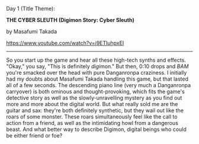 Day 1 (Title Theme):

**THE CYBER SLEUTH (Digimon Story: Cyber Sleuth)**

by Masafumi Takada

https://www.youtube.com/watch?v=i9ETluhpxEI

******

So you start up the game and hear all these high-tech synths and effects. "Okay," you say, "This is definitely *digi*mon." But then, 0:10 drops and _BAM_ you're smacked over the head with pure Danganronpa craziness. I initially had my doubts about Masafumi Takada handling this game, but that lasted all of a few seconds. The descending piano line (very much a Danganronpa carryover) is both ominous and thought-provoking, which fits the game's detective story as well as the slowly-unravelling mystery as you find out more and more about the digital world. But what really sold me are the guitar and sax: they're both definitely synthetic, but they wail out like the roars of some monster. These roars simultaneously feel like the call to action from a friend, as well as the intimidating howl from a dangerous beast. And what better way to describe Digimon, digital beings who could be either friend or foe?
